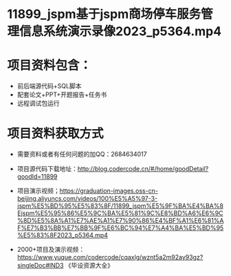  # 11899_jspm基于jspm商场停车服务管理信息系统演示录像2023_p5364.mp4
    
 
 # 项目资料包含：
 * 前后端源代码+SQL脚本
 * 配套论文+PPT+开题报告+任务书
 * 远程调试包运行

 # 项目资料获取方式
 * 需要资料或者有任何问题的加QQ：2684634017

 * 项目源代码下载地址：http://blog.codercode.cn/#/home/goodDetail?goodId=11899
 
 
 * 项目演示视频；https://graduation-images.oss-cn-beijing.aliyuncs.com/videos/100%E5%A5%97-3-jspm%E5%BD%95%E5%83%8F/11899_jspm%E5%9F%BA%E4%BA%8Ejspm%E5%95%86%E5%9C%BA%E5%81%9C%E8%BD%A6%E6%9C%8D%E5%8A%A1%E7%AE%A1%E7%90%86%E4%BF%A1%E6%81%AF%E7%B3%BB%E7%BB%9F%E6%BC%94%E7%A4%BA%E5%BD%95%E5%83%8F2023_p5364.mp4
 

 * 2000+项目及演示视频：https://www.yuque.com/codercode/cqaxlg/wznt5a2m92ay93gz?singleDoc#lND3 《毕设资源大全》


 

